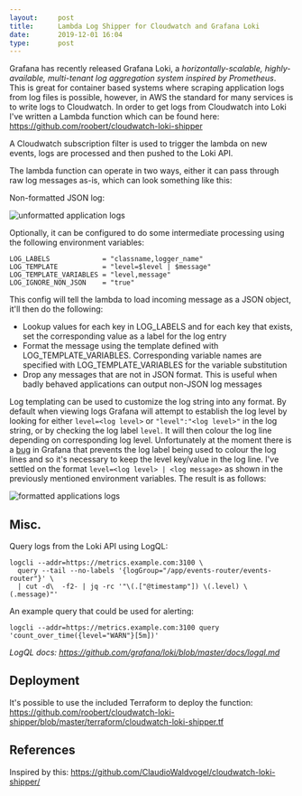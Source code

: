 ```yaml
---
layout:     post
title:      Lambda Log Shipper for Cloudwatch and Grafana Loki
date:       2019-12-01 16:04
type:       post
---
```


Grafana has recently released Grafana Loki, a _horizontally-scalable, highly-available, multi-tenant log aggregation system inspired by Prometheus_. This is great for container based systems where scraping application logs from log files is possible, however, in AWS the standard for many services is to write logs to Cloudwatch. In order to get logs from Cloudwatch into Loki I've written a Lambda function which can be found here: https://github.com/roobert/cloudwatch-loki-shipper

A Cloudwatch subscription filter is used to trigger the lambda on new events, logs are processed and then pushed to the Loki API.

The lambda function can operate in two ways, either it can pass through raw log messages as-is, which can look something like this:

Non-formatted JSON log:
<p><img src="https://raw.githubusercontent.com/roobert/roobert.github.io/master/images/loki01.png" alt="unformatted application logs" /></p>

Optionally, it can be configured to do some intermediate processing using the following environment variables:
```
LOG_LABELS             = "classname,logger_name"
LOG_TEMPLATE           = "level=$level | $message"
LOG_TEMPLATE_VARIABLES = "level,message"
LOG_IGNORE_NON_JSON    = "true"
```

This config will tell the lambda to load incoming message as a JSON object, it'll then do the following:

* Lookup values for each key in LOG_LABELS and for each key that exists, set the corresponding value as a label for the log entry
* Format the message using the template defined with LOG_TEMPLATE_VARIABLES. Corresponding variable names are specified with LOG_TEMPLATE_VARIABLES for the variable substitution
* Drop any messages that are not in JSON format. This is useful when badly behaved applications can output non-JSON log messages

Log templating can be used to customize the log string into any format. By default when viewing logs Grafana will attempt to establish the log level by looking for either `level=<log level>` or `"level":"<log level>"` in the log string, or by checking the log label `level`. It will then colour the log line depending on corresponding log level. Unfortunately at the moment there is a [bug](https://github.com/grafana/grafana/issues/21112) in Grafana that prevents the log label being used to colour the log lines and so it's necessary to keep the level key/value in the log line. I've settled on the format `level=<log level> | <log message>` as shown in the previously mentioned environment variables. The result is as follows:
<p><img src="https://raw.githubusercontent.com/roobert/roobert.github.io/master/images/loki02.png" alt="formatted applications logs" /></p>

## Misc.

Query logs from the Loki API using LogQL:
```
logcli --addr=https://metrics.example.com:3100 \
  query --tail --no-labels '{logGroup="/app/events-router/events-router"}' \
  | cut -d\  -f2- | jq -rc '"\(.["@timestamp"]) \(.level) \(.message)"'
```


An example query that could be used for alerting:
```
logcli --addr=https://metrics.example.com:3100 query 'count_over_time({level="WARN"}[5m])'
```

  _LogQL docs: https://github.com/grafana/loki/blob/master/docs/logql.md_

## Deployment

It's possible to use the included Terraform to deploy the function: https://github.com/roobert/cloudwatch-loki-shipper/blob/master/terraform/cloudwatch-loki-shipper.tf

## References

Inspired by this: https://github.com/ClaudioWaldvogel/cloudwatch-loki-shipper/

